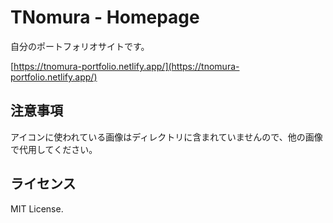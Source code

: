 # TNomura - Homepage

自分のポートフォリオサイトです。

[https://tnomura-portfolio.netlify.app/](https://tnomura-portfolio.netlify.app/)

## 注意事項
アイコンに使われている画像はディレクトリに含まれていませんので、他の画像で代用してください。

## ライセンス
MIT License.